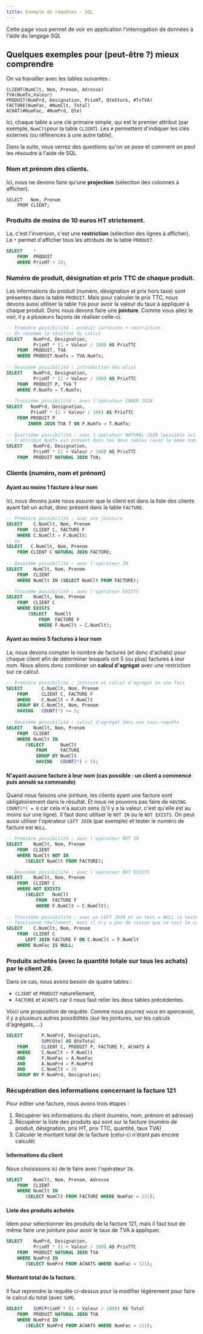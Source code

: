 ```yaml
---
title: Exemple de requêtes - SQL
---
```


Cette page vous permet de voir en application l'interrogation de données à l'aide du
langage *SQL*

## Quelques exemples pour (peut-être ?) mieux comprendre

On va travailler avec les tables suivantes :

```
CLIENT(NumClt, Nom, Prenom, Adresse)
TVA(NumTx,Valeur)
PRODUIT(NumPrd, Designation, PrixHT, QteStock, #TxTVA)
FACTURE(NumFac, #NumClt, Total)
ACHAT(#NumFac, #NumPrd, Qte)
```

Ici, chaque table a une clé primaire simple, qui est le premier attribut (par exemple,
`NumClt`pour la table `CLIENT`). Les `#` permettent d'indiquer les clés externes 
(ou références à une autre table).

Dans la suite, vous verrez des questions qu'on se pose et comment on peut les résoudre 
à l'aide de SQL

### Nom et prénom des clients.

Ici, nous ne devons faire qu'une **projection** (sélection des colonnes à afficher).

```
SELECT   Nom, Prenom
    FROM CLIENT;
```
		
### Produits de moins de 10 euros HT strictement.

La, c'est l'inversion, c'est une **restriction** (sélection des lignes à afficher). 
Le `*` permet d'afficher tous les attributs de la table `PRODUIT`.

```sql
SELECT    *
    FROM  PRODUIT
    WHERE PrixHT > 10;
```

### Numéro de produit, désignation et prix TTC de chaque produit.

Les informations du produit (numéro, désignation et prix hors taxe) sont présentes
dans la table `PRODUIT`. Mais pour calculer le prix TTC, nous devons aussi utiliser
la table `TVA` pour avoir la valeur du taux à appliquer à chaque produit. Donc nous
devons faire une **jointure**. Comme vous allez le voir, il y a plusieurs façons de
réaliser celle-ci.

```sql
-- Première possibilité : produit cartésien + restriction 
-- On renomme le résultat du calcul
SELECT    NumPrd, Designation, 
          PrixHT * (1 + Valeur / 100) AS PrixTTC
    FROM  PRODUIT, TVA
    WHERE PRODUIT.NumTx = TVA.NumTx;
	
-- Deuxième possibilité : introduction des alias
SELECT    NumPrd, Designation, 
          PrixHT * (1 + Valeur / 100) AS PrixTTC
    FROM  PRODUIT P, TVA T
    WHERE P.NumTx = T.NumTx;
	
-- Troisième possibilité : avec l'opérateur INNER JOIN
SELECT   NumPrd, Designation, 
         PrixHT * (1 + Valeur / 100) AS PrixTTC
    FROM PRODUIT P 
        INNER JOIN TVA T ON P.NumTx = T.NumTx;
	
-- Quatrième possibilité : avec l'opérateur NATURAL JOIN (possible ici car
-- l'attribut NumTx est présent dans les deux tables (avec le même nom)
SELECT    NumPrd, Designation, 
          PrixHT * (1 + Valeur / 100) AS PrixTTC
    FROM  PRODUIT NATURAL JOIN TVA;
```

### Clients (numéro, nom et prénom) 

#### Ayant au moins 1 facture à leur nom

Ici, nous devons juste nous assurer que le client est dans la liste des clients
ayant fait un achat, donc présent dans la table `FACTURE`.

```sql
-- Première possibilité : avec une jointure
SELECT    C.NumClt, Nom, Prenom
    FROM  CLIENT C, FACTURE F
    WHERE C.NumClt = F.NumClt;
-- ou
SELECT   C.NumClt, Nom, Prenom
    FROM CLIENT C NATURAL JOIN FACTURE;
	
-- Deuxième possibilité : avec l'opérateur IN
SELECT    NumClt, Nom, Prenom
    FROM  CLIENT
    WHERE NumClt IN (SELECT NumClt FROM FACTURE);

-- Troisème possibilité : avec l'opérateur EXISTS
SELECT    NumClt, Nom, Prenom
    FROM  CLIENT C
    WHERE EXISTS 
        (SELECT   NumClt 
            FROM  FACTURE F 
            WHERE F.NumClt = C.NumClt);
```

#### Ayant au moins 5 factures à leur nom

La, nous devons compter le nombre de factures (et donc d'achats) pour chaque client
afin de déterminer lesquels ont 5 (ou plus) factures à leur nom. Nous allons donc
combiner un **calcul d'agrégat** avec une restriction sur ce calcul.

```sql
-- Première possibilité : jointure et calcul d'agrégat en une fois
SELECT       C.NumClt, Nom, Prenom
    FROM     CLIENT C, FACTURE F
    WHERE    C.NumClt = F.NumClt
    GROUP BY C.NumClt, Nom, Prenom
    HAVING   COUNT(*) >= 5;
		
-- Deuxième possibilité : calcul d'agrégat dans une sous-requête
SELECT    NumClt, Nom, Prenom
    FROM  CLIENT
    WHERE NumClt IN 
	   (SELECT      NumClt 
	       FROM     FACTURE 
	       GROUP BY NumClt 
	       HAVING   COUNT(*) > 5);
```

#### N'ayant aucune facture à leur nom (cas possible : un client a commencé puis annulé sa commande)

Quand nous faisons une jointure, les clients ayant une facture sont obligatoirement
dans le résultat. Et nous ne pouvons pas faire de `HAVING COUNT(*) = 0` car cela
n'a aucun sens (s'il y a la valeur, c'est qu'elle est au moins sur une ligne). Il
faut donc utiliser le `NOT IN` ou le `NOT EXISTS`. On peut aussi utiliser l'opérateur
`LEFT JOIN` (par exemple) et tester le numéro de facture est `NULL`.

```sql
-- Première possibilité : avec l'opérateur NOT IN
SELECT    NumClt, Nom, Prenom
    FROM  CLIENT
    WHERE NumClt NOT IN 
	   (SELECT NumClt FROM FACTURE);

-- Deuxième possibilité : avec l'opérateur NOT EXISTS
SELECT    NumClt, Nom, Prenom
    FROM  CLIENT C
    WHERE NOT EXISTS 
	   (SELECT   NumClt 
	       FROM  FACTURE F 
	       WHERE F.NumClt = C.NumClt);
	
-- Troisième possibilité : avec un LEFT JOIN et un test = NULL (à tester si ca
-- fonctionne réellement, mais il n'y a pas de raison que ce soit le contraire)
SELECT    C.NumClt, Nom, Prenom
    FROM  CLIENT C 
	   LEFT JOIN FACTURE F ON C.NumClt = F.NumClt
    WHERE NumFac IS NULL;
```
	
### Produits achetés (avec la quantité totale sur tous les achats) par le client 28.

Dans ce cas, nous avons besoin de quatre tables :

- `CLIENT` et `PRODUIT` naturellement,
- `FACTURE` et `ACHATS` car il nous faut relier les deux tables précédentes.

Voici une proposition de requête. Comme nous pourrez vous en apercevoir, il y a
plusieurs autres possibilités (sur les jointures, sur les calculs d'agrégats, ...)

```sql
SELECT       P.NumPrd, Designation, 
             SUM(Qte) AS QteTotal
    FROM     CLIENT C, PRODUIT P, FACTURE F, ACHATS A
    WHERE    C.NumClt = F.NumClt
    AND      F.NumFac = A.NumFac
    AND      A.NumPrd = P.NumPrd
    AND      C.NumClt = 28
    GROUP BY P.NumPrd, Designation;
```

### Récupération des informations concernant la facture 121

Pour éditer une facture, nous avons trois étapes :

1. Récupérer les informations du client (numéro, nom, prénom et adresse)
2. Récupérer la liste des produits qui sont sur la facture (numéro de produit,
désignation, prix HT, prix TTC, quantité, taux TVA)
3. Calculer le montant total de la facture (celui-ci n'étant pas encore calculé)

#### Informations du client

Nous choisissons ici de le faire avec l'opérateur `IN`.

```sql
SELECT    NumClt, Nom, Prenom, Adresse
    FROM  CLIENT
    WHERE NumClt IN 
	   (SELECT NumClt FROM FACTURE WHERE NumFac = 121);
```

#### Liste des produits achetés  

Idem pour sélectionner les produits de la facture 121, mais il faut tout de même
faire une jointure pour avoir le taux de TVA à appliquer.

```sql
SELECT    NumPrd, Designation, 
          PrixHT * (1 + Valeur / 100) AS PrixTTC
    FROM  PRODUIT NATURAL JOIN TVA
    WHERE NumPrd IN 
	   (SELECT NumPrd FROM ACHATS WHERE NumFac = 121);
```

#### Montant total de la facture.

Il faut reprendre la requête ci-dessus pour la modifier légèrement pour faire le 
calcul du total (avec `SUM`).

```sql
SELECT    SUM(PrixHT * (1 + Valeur / 100)) AS Total
    FROM  PRODUIT NATURAL JOIN TVA
    WHERE NumPrd IN 
	   (SELECT NumPrd FROM ACHATS WHERE NumFac = 121);
```

